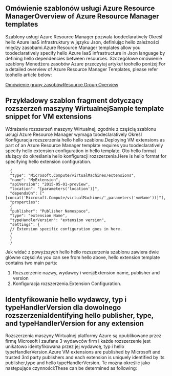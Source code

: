 ## <a name="overview-of-azure-resource-manager-templates"></a><span data-ttu-id="506a5-101">Omówienie szablonów usługi Azure Resource Manager</span><span class="sxs-lookup"><span data-stu-id="506a5-101">Overview of Azure Resource Manager templates</span></span>
<span data-ttu-id="506a5-102">Szablony usługi Azure Resource Manager pozwala toodeclaratively Określ hello Azure IaaS infrastruktury w języku Json, definiując hello zależności między zasobami.</span><span class="sxs-lookup"><span data-stu-id="506a5-102">Azure Resource Manager templates allow you toodeclaratively specify hello Azure IaaS infrastructure in Json language by defining hello dependencies between resources.</span></span> <span data-ttu-id="506a5-103">Szczegółowe omówienie szablony Menedżera zasobów Azure przeczytaj artykuł toohello poniżej:</span><span class="sxs-lookup"><span data-stu-id="506a5-103">For a detailed overview of Azure Resource Manager Templates, please refer toohello article below:</span></span>

[<span data-ttu-id="506a5-104">Omówienie grupy zasobów</span><span class="sxs-lookup"><span data-stu-id="506a5-104">Resource Group Overview</span></span>](../articles/azure-resource-manager/resource-group-overview.md)

## <a name="sample-template-snippet-for-vm-extensions"></a><span data-ttu-id="506a5-105">Przykładowy szablon fragment dotyczący rozszerzeń maszyny Wirtualnej</span><span class="sxs-lookup"><span data-stu-id="506a5-105">Sample template snippet for VM extensions</span></span>
<span data-ttu-id="506a5-106">Wdrażanie rozszerzeń maszyny Wirtualnej, zgodnie z częścią szablonu usługi Azure Resource Manager wymaga toodeclaratively Określ Konfiguracja rozszerzenia hello hello szablonu.</span><span class="sxs-lookup"><span data-stu-id="506a5-106">Deploying VM extensions as part of an Azure Resource Manager template requires you toodeclaratively specify hello extension configuration in hello template.</span></span>
<span data-ttu-id="506a5-107">Oto hello format służący do określania hello konfiguracji rozszerzenia.</span><span class="sxs-lookup"><span data-stu-id="506a5-107">Here is hello format for specifying hello extension configuration.</span></span>

      {
      "type": "Microsoft.Compute/virtualMachines/extensions",
      "name": "MyExtension",
      "apiVersion": "2015-05-01-preview",
      "location": "[parameters('location')]",
      "dependsOn": ["[concat('Microsoft.Compute/virtualMachines/',parameters('vmName'))]"],
      "properties":
      {
      "publisher": "Publisher Namespace",
      "type": "extension Name",
      "typeHandlerVersion": "extension version",
      "settings": {
      // Extension specific configuration goes in here.
      }
      }
      }

<span data-ttu-id="506a5-108">Jak widać z powyższych hello hello rozszerzenia szablonu zawiera dwie główne części:</span><span class="sxs-lookup"><span data-stu-id="506a5-108">As you can see from hello above, hello extension template contains two main parts:</span></span>

1. <span data-ttu-id="506a5-109">Rozszerzenie nazwy, wydawcy i wersji</span><span class="sxs-lookup"><span data-stu-id="506a5-109">Extension name, publisher and version</span></span>
2. <span data-ttu-id="506a5-110">Konfiguracja rozszerzenia.</span><span class="sxs-lookup"><span data-stu-id="506a5-110">Extension Configuration.</span></span>

## <a name="identifying-hello-publisher-type-and-typehandlerversion-for-any-extension"></a><span data-ttu-id="506a5-111">Identyfikowanie hello wydawcy, typ i typeHandlerVersion dla dowolnego rozszerzenia</span><span class="sxs-lookup"><span data-stu-id="506a5-111">Identifying hello publisher, type, and typeHandlerVersion for any extension</span></span>
<span data-ttu-id="506a5-112">Rozszerzenia maszyny Wirtualnej platformy Azure są opublikowane przez firmę Microsoft i zaufane 3 wydawców firm i każde rozszerzenie jest unikatowo identyfikowana przez jej wydawcę, typ i hello typeHandlerVersion.</span><span class="sxs-lookup"><span data-stu-id="506a5-112">Azure VM extensions are published by Microsoft and trusted 3rd party publishers and each extension is uniquely identified by its publisher,type and hello typeHandlerVersion.</span></span> <span data-ttu-id="506a5-113">Te można określić jako następujące czynności:</span><span class="sxs-lookup"><span data-stu-id="506a5-113">These can be determined as following:</span></span>  


